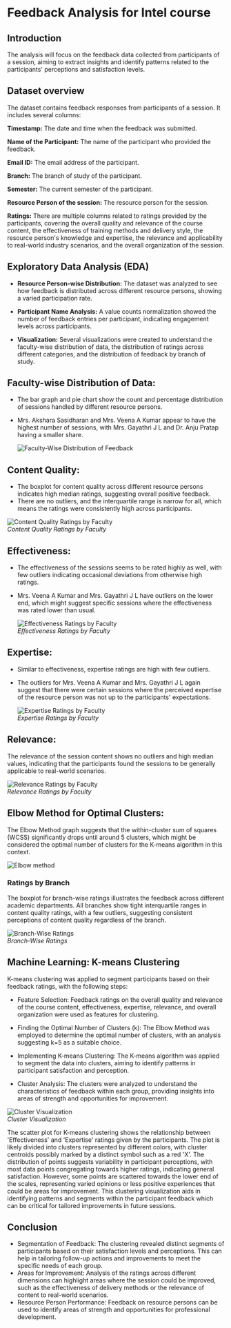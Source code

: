 # Feedback Analysis for Intel course

## Introduction
The analysis will focus on the feedback data collected from participants of a session, aiming to extract insights and identify patterns related to the participants' perceptions and satisfaction levels.

## Dataset overview

The dataset contains feedback responses from participants of a session. It includes several columns:

**Timestamp:** The date and time when the feedback was submitted.

**Name of the Participant:** The name of the participant who provided the feedback.

**Email ID:** The email address of the participant.

**Branch:** The branch of study of the participant.

**Semester:** The current semester of the participant.

**Resource Person of the session:** The resource person for the session.

**Ratings:** There are multiple columns related to ratings provided by the participants, covering the overall quality and relevance of the course content, the effectiveness of training methods and delivery style, the resource person's knowledge and expertise, the relevance and applicability to real-world industry scenarios, and the overall organization of the session.


## Exploratory Data Analysis (EDA)

- **Resource Person-wise Distribution:** The dataset was analyzed to see how feedback is distributed across different resource persons, showing a varied participation rate.

- **Participant Name Analysis:** A value counts normalization showed the number of feedback entries per participant, indicating engagement levels across participants.
- **Visualization:** Several visualizations were created to understand the faculty-wise distribution of data, the distribution of ratings across different categories, and the distribution of feedback by branch of study.

## Faculty-wise Distribution of Data:

- The bar graph and pie chart show the count and percentage distribution of sessions handled by different resource persons.
- Mrs. Akshara Sasidharan and Mrs. Veena A Kumar appear to have the highest number of sessions, with Mrs. Gayathri J L and Dr. Anju Pratap having a smaller share.

   ![Faculty-Wise Distribution of Feedback](figures/fig1.png)  

## Content Quality:

- The boxplot for content quality across different resource persons indicates high median ratings, suggesting overall positive feedback.
-  There are no outliers, and the interquartile range is narrow for all, which means the ratings were consistently high across participants.

  ![Content Quality Ratings by Faculty](figures/fig2.png)  
*Content Quality Ratings by Faculty*

 ## Effectiveness:

- The effectiveness of the sessions seems to be rated highly as well, with few outliers indicating occasional deviations from otherwise high ratings.
- Mrs. Veena A Kumar and Mrs. Gayathri J L have outliers on the lower end, which might suggest specific sessions where the effectiveness was rated lower than usual.

  ![Effectiveness Ratings by Faculty](figures/fig3.png)  
*Effectiveness Ratings by Faculty*

## Expertise:

- Similar to effectiveness, expertise ratings are high with few outliers.
- The outliers for Mrs. Veena A Kumar and Mrs. Gayathri J L again suggest that there were certain sessions where the perceived expertise of the resource person was not up to the participants' expectations.

  ![Expertise Ratings by Faculty](figures/fig4.png)  
*Expertise Ratings by Faculty*

## Relevance:

The relevance of the session content shows no outliers and high median values, indicating that the participants found the sessions to be generally applicable to real-world scenarios.

![Relevance Ratings by Faculty](figures/fig5.png)  
*Relevance Ratings by Faculty*

## Elbow Method for Optimal Clusters:

The Elbow Method graph suggests that the within-cluster sum of squares (WCSS) significantly drops until around 5 clusters, which might be considered the optimal number of clusters for the K-means algorithm in this context.

![Elbow method](figures/fig9.png)

### Ratings by Branch

The boxplot for branch-wise ratings illustrates the feedback across different academic departments. All branches show tight interquartile ranges in content quality ratings, with a few outliers, suggesting consistent perceptions of content quality regardless of the branch.

![Branch-Wise Ratings](figures/fig7.png)  
*Branch-Wise Ratings*

## Machine Learning: K-means Clustering
K-means clustering was applied to segment participants based on their feedback ratings, with the following steps:

- Feature Selection: Feedback ratings on the overall quality and relevance of the course content, effectiveness, expertise, relevance, and overall organization were used as features for clustering.
 
- Finding the Optimal Number of Clusters (k): The Elbow Method was employed to determine the optimal number of clusters, with an analysis suggesting k=5 as a suitable choice.

- Implementing K-means Clustering: The K-means algorithm was applied to segment the data into clusters, aiming to identify patterns in participant satisfaction and perception.

- Cluster Analysis: The clusters were analyzed to understand the characteristics of feedback within each group, providing insights into areas of strength and opportunities for improvement.

![Cluster Visualization](figures/fig10.png)  
*Cluster Visualization*

The scatter plot for K-means clustering shows the relationship between 'Effectiveness' and 'Expertise' ratings given by the participants. The plot is likely divided into clusters represented by different colors, with cluster centroids possibly marked by a distinct symbol such as a red 'X'. The distribution of points suggests variability in participant perceptions, with most data points congregating towards higher ratings, indicating general satisfaction. However, some points are scattered towards the lower end of the scales, representing varied opinions or less positive experiences that could be areas for improvement. This clustering visualization aids in identifying patterns and segments within the participant feedback which can be critical for tailored improvements in future sessions.

## Conclusion

- Segmentation of Feedback: The clustering revealed distinct segments of participants based on their satisfaction levels and perceptions. This can help in tailoring follow-up actions and improvements to meet the specific needs of each group.
- Areas for Improvement: Analysis of the ratings across different dimensions can highlight areas where the session could be improved, such as the effectiveness of delivery methods or the relevance of content to real-world scenarios.
- Resource Person Performance: Feedback on resource persons can be used to identify areas of strength and opportunities for professional development.
